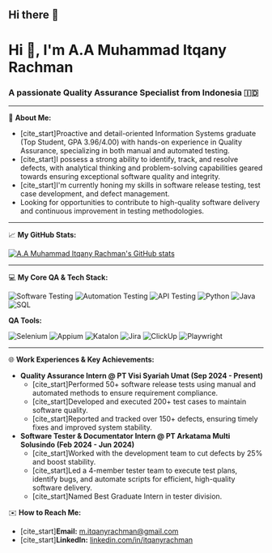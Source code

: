 ## Hi there 👋
# Hi 👋, I'm A.A Muhammad Itqany Rachman

### A passionate Quality Assurance Specialist from Indonesia 🇮🇩

---

👋 **About Me:**

* [cite_start]Proactive and detail-oriented Information Systems graduate (Top Student, GPA 3.96/4.00) with hands-on experience in Quality Assurance, specializing in both manual and automated testing. 
* [cite_start]I possess a strong ability to identify, track, and resolve defects, with analytical thinking and problem-solving capabilities geared towards ensuring exceptional software quality and integrity. 
* [cite_start]I'm currently honing my skills in software release testing, test case development, and defect management. 
* Looking for opportunities to contribute to high-quality software delivery and continuous improvement in testing methodologies.

---

📈 **My GitHub Stats:**

[![A.A Muhammad Itqany Rachman's GitHub stats](https://github-readme-stats.vercel.app/api?username=itqanyrachman&show_icons=true&theme=radical&hide_border=true)](https://github.com/itqanyrachman/github-readme-stats)

---

💻 **My Core QA & Tech Stack:**

<img src="https://img.shields.io/badge/Software_Testing-000000?style=for-the-badge&logo=testing-library&logoColor=white" alt="Software Testing">
<img src="https://img.shields.io/badge/Automation_Testing-000000?style=for-the-badge&logo=cypress&logoColor=white" alt="Automation Testing">
<img src="https://img.shields.io/badge/API_Testing-000000?style=for-the-badge&logo=postman&logoColor=white" alt="API Testing">
<img src="https://img.shields.io/badge/Python-3776AB?style=for-the-badge&logo=python&logoColor=white" alt="Python">
<img src="https://img.shields.io/badge/Java-007396?style=for-the-badge&logo=java&logoColor=white" alt="Java">
<img src="https://img.shields.io/badge/SQL-4479A1?style=for-the-badge&logo=postgresql&logoColor=white" alt="SQL">

**QA Tools:**

<img src="https://img.shields.io/badge/Selenium-43B02A?style=for-the-badge&logo=selenium&logoColor=white" alt="Selenium">
<img src="https://img.shields.io/badge/Appium-ED072B?style=for-the-badge&logo=appium&logoColor=white" alt="Appium">
<img src="https://img.shields.io/badge/Katalon-1E90FF?style=for-the-badge&logo=katalon&logoColor=white" alt="Katalon">
<img src="https://img.shields.io/badge/Jira-0052CC?style=for-the-badge&logo=jira&logoColor=white" alt="Jira">
<img src="https://img.shields.io/badge/ClickUp-E4172B?style=for-the-badge&logo=clickup&logoColor=white" alt="ClickUp">
<img src="https://img.shields.io/badge/Playwright-212A36?style=for-the-badge&logo=playwright&logoColor=white" alt="Playwright">

---

🌐 **Work Experiences & Key Achievements:**

* **Quality Assurance Intern @ PT Visi Syariah Umat (Sep 2024 - Present)**
    * [cite_start]Performed 50+ software release tests using manual and automated methods to ensure requirement compliance. 
    * [cite_start]Developed and executed 200+ test cases to maintain software quality. 
    * [cite_start]Reported and tracked over 150+ defects, ensuring timely fixes and improved system stability. 
* **Software Tester & Documentator Intern @ PT Arkatama Multi Solusindo (Feb 2024 - Jun 2024)**
    * [cite_start]Worked with the development team to cut defects by 25% and boost stability. 
    * [cite_start]Led a 4-member tester team to execute test plans, identify bugs, and automate scripts for efficient, high-quality software delivery. 
    * [cite_start]Named Best Graduate Intern in tester division.
 
✉️ **How to Reach Me:**

* [cite_start]**Email:** [m.itqanyrachman@gmail.com](mailto:m.itqanyrachman@gmail.com) 
* [cite_start]**LinkedIn:** [linkedin.com/in/itqanyrachman](https://www.linkedin.com/in/itqanyrachman) 
<!--
**itqanyrachman/itqanyrachman** is a ✨ _special_ ✨ repository because its `README.md` (this file) appears on your GitHub profile.

Here are some ideas to get you started:

- 🔭 I’m currently working on ...
- 🌱 I’m currently learning ...
- 👯 I’m looking to collaborate on ...
- 🤔 I’m looking for help with ...
- 💬 Ask me about ...
- 📫 How to reach me: ...
- 😄 Pronouns: ...
- ⚡ Fun fact: ...
-->
